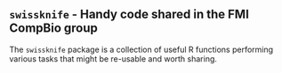 ## `swissknife` - Handy code shared in the FMI CompBio group

The `swissknife` package is a collection of useful R functions performing various tasks that
might be re-usable and worth sharing.
